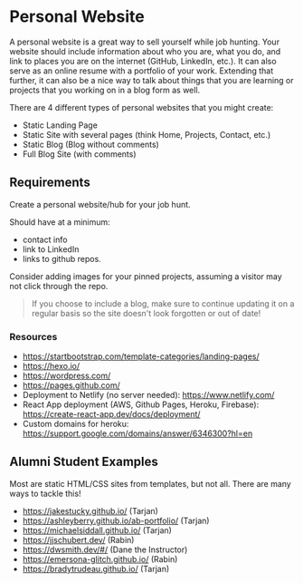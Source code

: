 # Personal Website

A personal website is a great way to sell yourself while job hunting. Your website should include information about who you are, what you do, and link to places you are on the internet (GitHub, LinkedIn, etc.). It can also serve as an online resume with a portfolio of your work. Extending that further, it can also be a nice way to talk about things that you are learning or projects that you working on in a blog form as well. 

There are 4 different types of personal websites that you might create:

- Static Landing Page
- Static Site with several pages (think Home, Projects, Contact, etc.)
- Static Blog (Blog without comments)
- Full Blog Site (with comments)

## Requirements

Create a personal website/hub for your job hunt. 

Should have at a minimum: 

- contact info
- link to LinkedIn
- links to github repos. 

Consider adding images for your pinned projects, assuming a visitor may not click through the repo.

> If you choose to include a blog, make sure to continue updating it on a regular basis so the site doesn't look forgotten or out of date!

### Resources

- https://startbootstrap.com/template-categories/landing-pages/
- https://hexo.io/
- https://wordpress.com/
- https://pages.github.com/
- Deployment to Netlify (no server needed): https://www.netlify.com/
- React App deployment (AWS, Github Pages, Heroku, Firebase): https://create-react-app.dev/docs/deployment/
- Custom domains for heroku: https://support.google.com/domains/answer/6346300?hl=en


## Alumni Student Examples

Most are static HTML/CSS sites from templates, but not all. There are many ways to tackle this!

- https://jakestucky.github.io/ (Tarjan)
- https://ashleyberry.github.io/ab-portfolio/ (Tarjan)
- https://michaelsiddall.github.io/ (Tarjan)
- https://jjschubert.dev/ (Rabin)
- https://dwsmith.dev/#/ (Dane the Instructor)
- https://emersona-glitch.github.io/ (Rabin)
- https://bradytrudeau.github.io/ (Tarjan)
